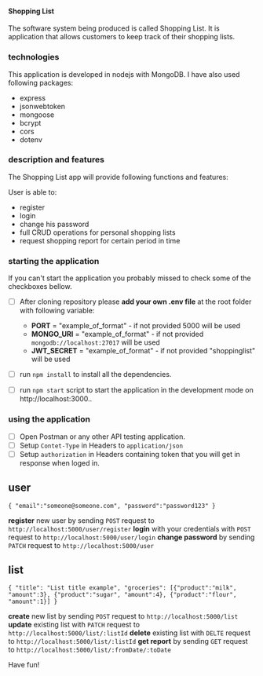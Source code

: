 #### Shopping List
The software system being produced is called Shopping List. It is application that allows customers to keep track of their shopping lists.

### technologies
This application is developed in nodejs with MongoDB. I have also used following packages:

 - express
 - jsonwebtoken
 - mongoose
 - bcrypt
 - cors
 - dotenv

### description and features
The Shopping List app will provide following functions and features:

User is able to:
 - register
 - login
 - change his password
 - full CRUD operations for personal shopping lists
 - request shopping report for certain period in time

### starting the application

If you can't start the application you probably missed to check some of the checkboxes bellow.

- [ ] After cloning repository please **add your own .env file** at the root folder with following variable: 
  - **PORT** = "example_of_format" - if not provided 5000 will be used
  - **MONGO_URI** = "example_of_format" - if not provided `mongodb://localhost:27017` will be used
  - **JWT_SECRET** = "example_of_format" - if not provided "shoppinglist" will be used
- [ ] run `npm install` to install all the dependencies. 
- [ ] run `npm start` script to start the application in the development mode on http://localhost:3000.. 


### using the application

- [ ] Open Postman or any other API testing application.
- [ ] Setup ` Contet-Type ` in Headers to ` application/json ` 
- [ ] Setup ` authorization ` in Headers containing token that you will get in response when loged in. 

## user

` {
  "email":"someone@someone.com",
  "password":"password123"
} `

**register** new user by sending ` POST ` request to ` http://localhost:5000/user/register `
**login** with your credentials with ` POST ` request to ` http://localhost:5000/user/login `
**change password** by sending ` PATCH ` request to ` http://localhost:5000/user `


## list 

` {
    "title": "List title example",
    "groceries": [{"product":"milk", "amount":3}, {"product":"sugar", "amount":4}, {"product":"flour", "amount":1}]
} `

**create** new list by sending ` POST ` request to ` http://localhost:5000/list `
**update** existing list with ` PATCH ` request to ` http://localhost:5000/list/:listId `
**delete** existing list with ` DELTE ` request to ` http://localhost:5000/list/:listId `
**get report** by sending ` GET ` request to ` http://localhost:5000/list/:fromDate/:toDate `

Have fun!
